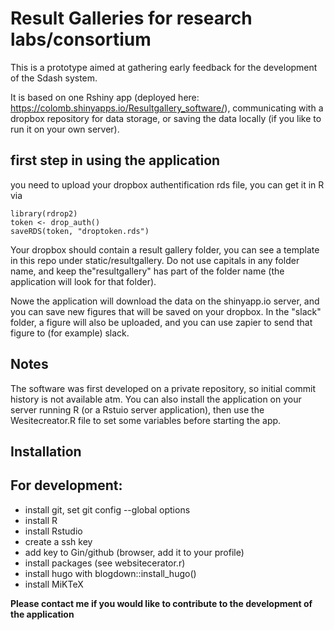 # Result Galleries for research labs/consortium

This is a prototype aimed at gathering early feedback for the development of the Sdash system.

It is based on one Rshiny app (deployed here: https://colomb.shinyapps.io/Resultgallery_software/), communicating with a dropbox repository for data storage, or saving the data locally (if you like to run it on your own server). 

## first step in using the application

you need to upload your dropbox authentification rds file, you can get it in R via

``` 
library(rdrop2)
token <- drop_auth()
saveRDS(token, "droptoken.rds")
```

Your dropbox should contain a result gallery folder, you can see a template in this repo under static/resultgallery. Do not use capitals in any folder name, and keep the"resultgallery" has part of the folder name (the application will  look for that folder).

Nowe the application will download the data on the shinyapp.io server, and you can save new figures that will be saved on your dropbox. In the "slack" folder, a figure will also be uploaded, and you can use zapier to send that figure to (for example) slack. 

## Notes

The software was first developed on a private repository, so initial commit history is not available atm.
You can also install the application on your server running R (or a Rstuio server application), then use the Wesitecreator.R file to set some variables before starting the app.


## Installation


For development:
--------------

- install git, set git config --global options
- install R
- install Rstudio
- create a ssh key
- add key to Gin/github (browser, add it to your profile)
- install packages (see websitecerator.r)
- install hugo with blogdown::install_hugo()
- install MiKTeX

**Please contact me if you would like to contribute to the development of the application**
